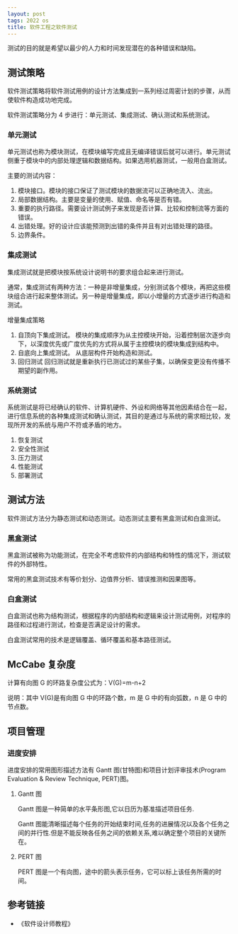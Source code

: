 ```yaml
---
layout: post
tags: 2022 os
title: 软件工程之软件测试
---
```


测试的目的就是希望以最少的人力和时间发现潜在的各种错误和缺陷。

## 测试策略

软件测试策略将软件测试用例的设计方法集成到一系列经过周密计划的步骤，从而使软件构造成功地完成。

软件测试策略分为 4 步进行：单元测试、集成测试、确认测试和系统测试。

### 单元测试

单元测试也称为模块测试，在模块编写完成且无编译错误后就可以进行。单元测试侧重于模块中的内部处理逻辑和数据结构。如果选用机器测试，一般用白盒测试。

主要的测试内容：

1. 模块接口。模块的接口保证了测试模块的数据流可以正确地流入、流出。
2. 局部数据结构。主要是变量的使用、赋值、命名等是否有错。
3. 重要的执行路径。需要设计测试例子来发现是否计算、比较和控制流等方面的错误。
4. 出错处理。好的设计应该能预测到出错的条件并且有对出错处理的路径。
5. 边界条件。

### 集成测试

集成测试就是把模块按系统设计说明书的要求组合起来进行测试。

通常，集成测试有两种方法：一种是非增量集成，分别测试各个模块，再把这些模块组合进行起来整体测试。另一种是增量集成，即以小增量的方式逐步进行构造和测试。

增量集成策略

1. 自顶向下集成测试。
   模块的集成顺序为从主控模块开始，沿着控制层次逐步向下，以深度优先或广度优先的方式将从属于主控模块的模块集成到结构中。
2. 自底向上集成测试。
   从底层构件开始构造和测试。
3. 回归测试
   回归测试就是重新执行已测试过的某些子集，以确保变更没有传播不期望的副作用。

### 系统测试

系统测试是将已经确认的软件、计算机硬件、外设和网络等其他因素结合在一起，进行信息系统的各种集成测试和确认测试，其目的是通过与系统的需求相比较，发现所开发的系统与用户不符或矛盾的地方。

1. 恢复测试
2. 安全性测试
3. 压力测试
4. 性能测试
5. 部署测试

## 测试方法

软件测试方法分为静态测试和动态测试。动态测试主要有黑盒测试和白盒测试。

### 黑盒测试

黑盒测试被称为功能测试，在完全不考虑软件的内部结构和特性的情况下，测试软件的外部特性。

常用的黑盒测试技术有等价划分、边值界分析、错误推测和因果图等。

### 白盒测试

白盒测试也称为结构测试，根据程序的内部结构和逻辑来设计测试用例，对程序的路径和过程进行测试，检查是否满足设计的需求。

白盒测试常用的技术是逻辑覆盖、循环覆盖和基本路径测试。

## McCabe 复杂度

计算有向图 G 的环路复杂度公式为：V(G)=m-n+2

说明：其中 V(G)是有向图 G 中的环路个数，m 是 G 中的有向弧数，n 是 G 中的节点数。

## 项目管理

### 进度安排

进度安排的常用图形描述方法有 Gantt 图(甘特图)和项目计划评审技术(Program Evaluation & Review Technique, PERT)图。

1. Gantt 图

   Gantt 图是一种简单的水平条形图,它以日历为基准描述项目任务.

   Gantt 图能清晰描述每个任务的开始结束时间,任务的进展情况以及各个任务之间的并行性.但是不能反映各任务之间的依赖关系,难以确定整个项目的关键所在。

2. PERT 图

   PERT 图是一个有向图，途中的箭头表示任务，它可以标上该任务所需的时间。

## 参考链接

- 《软件设计师教程》
